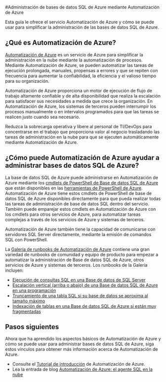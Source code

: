 <properties
	pageTitle="Administración de bases de datos SQL de Azure mediante Automatización de Azure"
	description="Obtenga información acerca de cómo puede usarse el servicio Automatización de Azure para administrar bases de datos SQL de Azure a escala."
	services="sql-database, automation"
	documentationCenter=""
	authors="jodoglevy"
	manager="jeffreyg"
	editor="monicar"/>

<tags
	ms.service="sql-database"
	ms.workload="data-management"
	ms.tgt_pltfrm="na"
	ms.devlang="na"
	ms.topic="article"
	ms.date="05/20/2015"
	ms.author="jolevy"/>



#Administración de bases de datos SQL de Azure mediante Automatización de Azure

Esta guía le ofrece el servicio Automatización de Azure y cómo se puede usar para simplificar la administración de las bases de datos SQL de Azure.


## ¿Qué es Automatización de Azure?

[Automatización de Azure](http://azure.microsoft.com/services/automation/) es un servicio de Azure para simplificar la administración en la nube mediante la automatización de procesos. Mediante Automatización de Azure, se pueden automatizar las tareas de ejecución prolongada, manuales, propensas a errores y que se repiten con frecuencia para aumentar la confiabilidad, la eficiencia y el valioso tiempo para su organización.

Automatización de Azure proporciona un motor de ejecución de flujo de trabajo altamente confiable y de alta disponibilidad que realiza la escalación para satisfacer sus necesidades a medida que crece la organización. En Automatización de Azure, los sistemas de terceros pueden interrumpir los procesos manualmente o en intervalos programados para que las tareas se realicen justo cuando sea necesario.

Reduzca la sobrecarga operativa y libere al personal de TI/DevOps para concentrarse en el trabajo que proporciona valor al negocio trasladando las tareas de administración en la nube para que se ejecuten automáticamente mediante Automatización de Azure.


## ¿Cómo puede Automatización de Azure ayudar a administrar bases de datos SQL de Azure?

La base de datos SQL de Azure puede administrarse en Automatización de Azure mediante los [cmdlets de PowerShell de Base de datos SQL de Azure](https://msdn.microsoft.com/library/azure/dn546726.aspx) que están disponibles en las [herramientas de PowerShell de Azure](https://msdn.microsoft.com/library/azure/jj156055.aspx). Automatización de Azure tiene estos cmdlets de PowerShell de base de datos SQL de Azure disponibles directamente para que pueda realizar todas las tareas de administración de base de datos SQL dentro del servicio. También puede emparejar estos cmdlets en Automatización de Azure con los cmdlets para otros servicios de Azure, para automatizar tareas complejas a través de los servicios de Azure y sistemas de terceros.

Automatización de Azure también tiene la capacidad de comunicarse con servidores SQL Server directamente, mediante la emisión de comandos SQL con PowerShell.

La [Galería de runbooks de Automatización de Azure](http://azure.microsoft.com/blog/2014/10/07/introducing-the-azure-automation-runbook-gallery/) contiene una gran variedad de runbooks de comunidad y equipo de producto para empezar a automatizar la administración de Base de datos SQL de Azure, otros servicios de Azure y sistemas de terceros. Los runbooks de la Galería incluyen:

 * [Ejecución de consultas SQL en una Base de datos de SQL Server](https://gallery.technet.microsoft.com/scriptcenter/How-to-use-a-SQL-Command-be77f9d2)
 * [Escalación vertical (arriba o abajo) de una Base de datos SQL de Azure en una programación](https://gallery.technet.microsoft.com/scriptcenter/Azure-SQL-Database-e957354f)
 * [Truncamiento de una tabla SQL si su base de datos se aproxima al tamaño máximo](https://gallery.technet.microsoft.com/scriptcenter/Azure-Automation-Your-SQL-30f8736b)
 * [Indexación de tablas en una Base de datos SQL de Azure si están muy fragmentadas](https://gallery.technet.microsoft.com/scriptcenter/Indexes-tables-in-an-Azure-73a2a8ea)

## Pasos siguientes

Ahora que ha aprendido los aspectos básicos de Automatización de Azure y cómo se puede usar para administrar bases de datos SQL de Azure, siga estos vínculos para obtener más información acerca de Automatización de Azure.

 * Consulte el [Tutorial de introducción](../automation-create-runbook-from-samples.md) de Automatización de Azure.
 * Lea la entrada de blog [Automatización de Azure: el agente SQL en la nube](http://azure.microsoft.com/blog/2014/06/26/azure-automation-your-sql-agent-in-the-cloud/)
 

<!---HONumber=July15_HO4-->